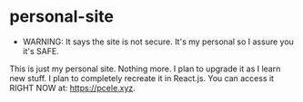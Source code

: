 # personal-site
- WARNING:
It says the site is not secure.
It's my personal so I assure you it's SAFE.

This is just my personal site. Nothing more.
I plan to upgrade it as I learn new stuff. I plan to completely recreate it in React.js.
You can access it RIGHT NOW at: https://pcele.xyz.
